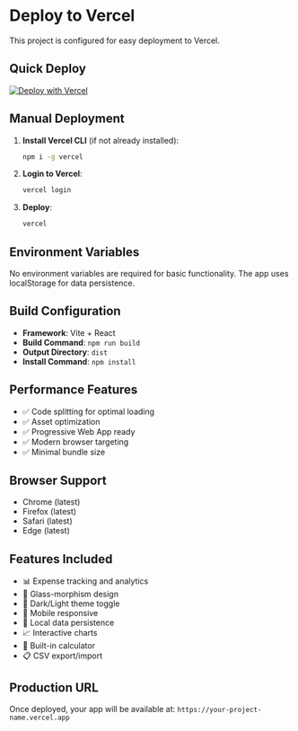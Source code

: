 # Deploy to Vercel

This project is configured for easy deployment to Vercel.

## Quick Deploy

[![Deploy with Vercel](https://vercel.com/button)](https://vercel.com/new/clone?repository-url=https://github.com/yourusername/expense-tracker-pro)

## Manual Deployment

1. **Install Vercel CLI** (if not already installed):
   ```bash
   npm i -g vercel
   ```

2. **Login to Vercel**:
   ```bash
   vercel login
   ```

3. **Deploy**:
   ```bash
   vercel
   ```

## Environment Variables

No environment variables are required for basic functionality. The app uses localStorage for data persistence.

## Build Configuration

- **Framework**: Vite + React
- **Build Command**: `npm run build`
- **Output Directory**: `dist`
- **Install Command**: `npm install`

## Performance Features

- ✅ Code splitting for optimal loading
- ✅ Asset optimization
- ✅ Progressive Web App ready
- ✅ Modern browser targeting
- ✅ Minimal bundle size

## Browser Support

- Chrome (latest)
- Firefox (latest)
- Safari (latest)
- Edge (latest)

## Features Included

- 📊 Expense tracking and analytics
- 🎨 Glass-morphism design
- 🌙 Dark/Light theme toggle
- 📱 Mobile responsive
- 💾 Local data persistence
- 📈 Interactive charts
- 🧮 Built-in calculator
- 📋 CSV export/import

## Production URL

Once deployed, your app will be available at:
`https://your-project-name.vercel.app`
